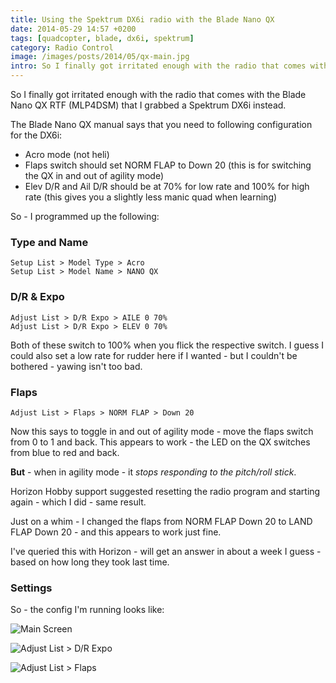 ```yaml
---
title: Using the Spektrum DX6i radio with the Blade Nano QX
date: 2014-05-29 14:57 +0200
tags: [quadcopter, blade, dx6i, spektrum]
category: Radio Control
image: /images/posts/2014/05/qx-main.jpg
intro: So I finally got irritated enough with the radio that comes with the Blade Nano QX RTF (MLP4DSM) that I grabbed a Spektrum DX6i instead.
---
```


So I finally got irritated enough with the radio that comes with the Blade Nano QX RTF (MLP4DSM) that I grabbed a Spektrum DX6i instead.

The Blade Nano QX manual says that you need to following configuration for the DX6i:

- Acro mode (not heli)
- Flaps switch should set NORM FLAP to Down 20 (this is for switching the QX in and out of agility mode)
- Elev D/R and Ail D/R should be at 70% for low rate and 100% for high rate (this gives you a slightly less manic quad when learning)

So - I programmed up the following:

### Type and Name

```text
Setup List > Model Type > Acro
Setup List > Model Name > NANO QX
```

### D/R & Expo

```text
Adjust List > D/R Expo > AILE 0 70%
Adjust List > D/R Expo > ELEV 0 70%
```

Both of these switch to 100% when you flick the respective switch. I guess I could also set a low rate for rudder here if I wanted - but I couldn't be bothered - yawing isn't too bad.

### Flaps

```text
Adjust List > Flaps > NORM FLAP > Down 20
```

Now this says to toggle in and out of agility mode - move the flaps switch from 0 to 1 and back. This appears to work - the LED on the QX switches from blue to red and back.

**But** - when in agility mode - it _stops responding to the pitch/roll stick_.

Horizon Hobby support suggested resetting the radio program and starting again - which I did - same result.

Just on a whim - I changed the flaps from NORM FLAP Down 20 to LAND FLAP Down 20 - and this appears to work just fine.

I've queried this with Horizon - will get an answer in about a week I guess - based on how long they took last time.

### Settings

So - the config I'm running looks like:

![Main Screen](/images/posts/2014/05/qx-main.jpg)

![Adjust List > D/R Expo](/images/posts/2014/05/qx-dr-expo.jpg)

![Adjust List > Flaps](/images/posts/2014/05/qx-flaps.jpg)
